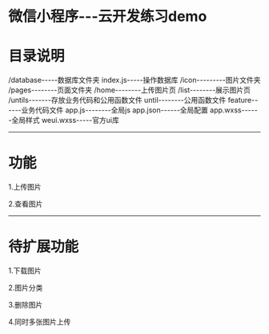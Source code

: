 # 微信小程序---云开发练习demo

# 目录说明

/database-----数据库文件夹
    index.js-----操作数据库
/icon---------图片文件夹
/pages--------页面文件夹
    /home--------上传图片页
    /list--------展示图片页
/untils-------存放业务代码和公用函数文件
    until--------公用函数文件
    feature------业务代码文件
app.js--------全局js
app.json------全局配置
app.wxss------全局样式
weui.wxss-----官方ui库



--------------

# 功能

1.上传图片

2.查看图片

----------
# 待扩展功能
1.下载图片

2.图片分类

3.删除图片

4.同时多张图片上传

